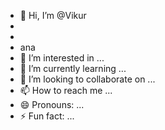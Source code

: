 - 👋 Hi, I’m @Vikur
-
-
- ana
- 👀 I’m interested in ...
- 🌱 I’m currently learning ...
- 💞️ I’m looking to collaborate on ...
- 📫 How to reach me ...
- 😄 Pronouns: ...
- ⚡ Fun fact: ...

<!---
Vikurana/Vikurana is a ✨ special ✨ repository because its `README.md` (this file) appears on your GitHub profile.
You can click the Preview link to take a look at your changes.
--->
